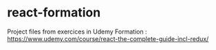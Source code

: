 # react-formation

Project files from exercices in Udemy Formation : https://www.udemy.com/course/react-the-complete-guide-incl-redux/
